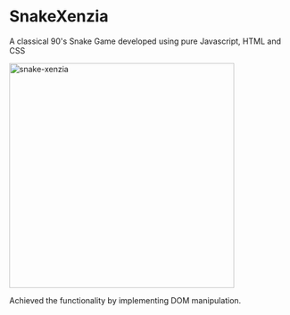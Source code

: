 # SnakeXenzia

A classical 90's Snake Game developed using pure Javascript, HTML and CSS

<img width="403" alt="snake-xenzia" src="https://user-images.githubusercontent.com/82375896/132945155-3f23fce5-a412-4014-a5b1-4d3c6ee7916c.PNG">

Achieved the functionality by implementing DOM manipulation.
